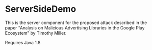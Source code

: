 # ServerSideDemo
This is the server component for the proposed attack described in the paper "Analysis on Malicious Advertising Libraries in the Google Play Ecosystem" by Timothy Miller.

Requires Java 1.8
